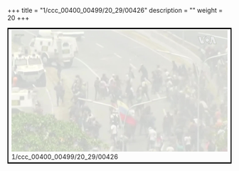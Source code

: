+++
title = "1/ccc_00400_00499/20_29/00426"
description = ""
weight = 20
+++

<table style="border:2px solid black;max-width:800px;max-height:800px;" 
><tr><td>
<img class="center-fit-jpg"
src="/jpg_/aaa_20190430_NxaOmWaI8sI_00425.jpg">
1/ccc_00400_00499/20_29/00426
</img></td></tr></table>
